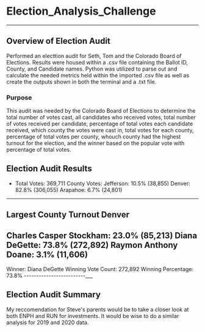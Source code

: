 # Election_Analysis_Challenge
---
## Overview of Election Audit
Performed an electtion audit for Seth, Tom and the Colorado Board of Elections.   Results were housed within a .csv file containing the Ballot ID, County, and Candidate names.   Python was utilized to parse out and calculate the needed metrics held within the imported .csv file as well as create the outputs shown in both the terminal and a .txt file.

### Purpose
This audit was needed by the Colorado Board of Elections to determine the total number of votes cast, all candidates who received votes, total number of votes received per candidate, percentage of total votes each candidate received, which county the votes were cast in, total votes for each county, percentage of total votes per county, whouch county had the highest turnout for the election, and the winner based on the popular vote with percentage of total votes.

## Election Audit Results

 - Total Votes: 369,711
County Votes:
Jefferson: 10.5% (38,855)
Denver: 82.8% (306,055)
Arapahoe: 6.7% (24,801)
-------------------------
Largest County Turnout Denver
-------------------------
Charles Casper Stockham: 23.0% (85,213)
Diana DeGette: 73.8% (272,892)
Raymon Anthony Doane: 3.1% (11,606)
-------------------------
Winner: Diana DeGette
Winning Vote Count: 272,892
Winning Percentage: 73.8%
-------------------------___


## Election Audit Summary
My reccomendation for Steve's parents would be to take a closer look at both ENPH and RUN for investments.   It would be wise to do a similar analysis for 2019 and 2020 data.


